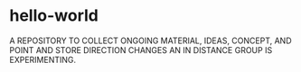 # hello-world
A REPOSITORY TO COLLECT ONGOING MATERIAL, IDEAS, CONCEPT, AND POINT AND STORE DIRECTION CHANGES  AN IN DISTANCE GROUP IS EXPERIMENTING. 
